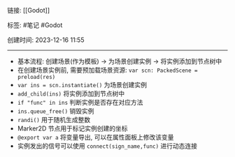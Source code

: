 链接: [[Godot]]

标签: #笔记 #Godot 

创建时间: 2023-12-16 11:55

---

- 基本流程: 创建场景(作为模板) -> 为场景创建实例 -> 将实例添加到节点树中
- 在创建场景实例前, 需要预加载场景资源:
    `var scn: PackedScene = preload(res)`
- `var ins = scn.instantiate()` 为场景创建实例
- `add_child(ins)` 将实例添加到节点树中
- `if "func" in ins` 判断实例是否存在对应方法
- `ins.queue_free()` 销毁实例
- `randi()` 用于随机生成整数
- Marker2D 节点用于标记实例创建的坐标
- `@export var a` 将变量导出, 可以在属性面板上修改该变量
- 实例发出的信号可以使用 `connect(sign_name,func)` 进行动态连接